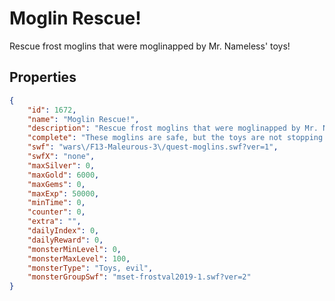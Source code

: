 # Moglin Rescue!

Rescue frost moglins that were moglinapped by Mr. Nameless' toys!

## Properties

```json
{
    "id": 1672,
    "name": "Moglin Rescue!",
    "description": "Rescue frost moglins that were moglinapped by Mr. Nameless' toys!",
    "complete": "These moglins are safe, but the toys are not stopping from moglinapping!",
    "swf": "wars\/F13-Maleurous-3\/quest-moglins.swf?ver=1",
    "swfX": "none",
    "maxSilver": 0,
    "maxGold": 6000,
    "maxGems": 0,
    "maxExp": 50000,
    "minTime": 0,
    "counter": 0,
    "extra": "",
    "dailyIndex": 0,
    "dailyReward": 0,
    "monsterMinLevel": 0,
    "monsterMaxLevel": 100,
    "monsterType": "Toys, evil",
    "monsterGroupSwf": "mset-frostval2019-1.swf?ver=2"
}
```

